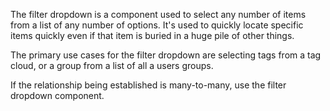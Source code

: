 The filter dropdown is a component used to select any number of items from a list of any number of options. It's used to quickly locate specific items quickly even if that item is buried in a huge pile of other things.

The primary use cases for the filter dropdown are selecting tags from a tag cloud, or a group from a list of all a users groups.

If the relationship being established is many-to-many, use the filter dropdown component.